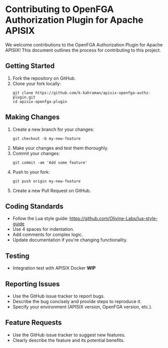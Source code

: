 # Contributing to OpenFGA Authorization Plugin for Apache APISIX

We welcome contributions to the OpenFGA Authorization Plugin for Apache APISIX! This document outlines the process for contributing to this project.

## Getting Started

1. Fork the repository on GitHub.
2. Clone your fork locally:
   ```
   git clone https://github.com/k-kahraman/apisix-openfga-authz-plugin.git
   cd apisix-openfga-plugin
   ```

## Making Changes

1. Create a new branch for your changes:
   ```
   git checkout -b my-new-feature
   ```
2. Make your changes and test them thoroughly.
3. Commit your changes:
   ```
   git commit -am 'Add some feature'
   ```
4. Push to your fork:
   ```
   git push origin my-new-feature
   ```
5. Create a new Pull Request on GitHub.

## Coding Standards

- Follow the Lua style guide: https://github.com/Olivine-Labs/lua-style-guide
- Use 4 spaces for indentation.
- Add comments for complex logic.
- Update documentation if you're changing functionality.

## Testing

- Integration test with APISIX Docker **WIP**

## Reporting Issues

- Use the GitHub issue tracker to report bugs.
- Describe the bug concisely and provide steps to reproduce it.
- Specify your environment (APISIX version, OpenFGA version, etc.).

## Feature Requests

- Use the GitHub issue tracker to suggest new features.
- Clearly describe the feature and its potential benefits.
